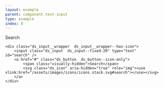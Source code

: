 ```yaml
---
layout: example
parent: component.text-input
type: example
index: 0
---
```


<div>
    <label class="ds_label" for="search">Search</label>

    <div class="ds_input__wrapper  ds_input__wrapper--has-icon">
        <input class="ds_input  ds_input--fixed-20" type="text" id="search" />
        <a href="#" class="ds_button  ds_button--icon-only">
            <span class="visually-hidden">Search</span>
            <svg class="ds_icon" aria-hidden="true" role="img"><use xlink:href="/assets/images/icons/icons.stack.svg#search"></use></svg>
        </a>
    </div>
</div>

